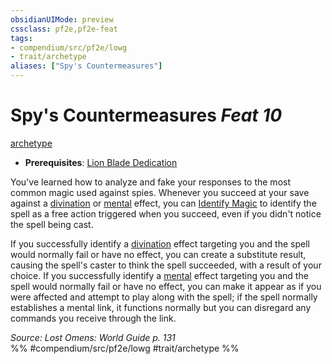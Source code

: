 ```yaml
---
obsidianUIMode: preview
cssclass: pf2e,pf2e-feat
tags:
- compendium/src/pf2e/lowg
- trait/archetype
aliases: ["Spy's Countermeasures"]
---
```

# Spy's Countermeasures  *Feat 10*  
[archetype](archetype.md "Archetype Feat Trait")  

- **Prerequisites**: [Lion Blade Dedication](lion-blade-dedication-lowg.md)

You've learned how to analyze and fake your responses to the most common magic used against spies. Whenever you succeed at your save against a [divination](divination.md "Divination School Trait") or [mental](mental.md "Mental Effect Trait") effect, you can [Identify Magic](identify-magic.md) to identify the spell as a free action triggered when you succeed, even if you didn't notice the spell being cast.

If you successfully identify a [divination](divination.md "Divination School Trait") effect targeting you and the spell would normally fail or have no effect, you can create a substitute result, causing the spell's caster to think the spell succeeded, with a result of your choice. If you successfully identify a [mental](mental.md "Mental Effect Trait") effect targeting you and the spell would normally fail or have no effect, you can make it appear as if you were affected and attempt to play along with the spell; if the spell normally establishes a mental link, it functions normally but you can disregard any commands you receive through the link.

*Source: Lost Omens: World Guide p. 131*  
%% #compendium/src/pf2e/lowg #trait/archetype %%